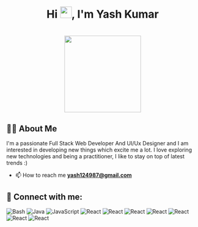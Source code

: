 <!--
**yashcode4/yashcode4** is a ✨ _special_ ✨ repository because its `README.md` (this file) appears on your GitHub profile.

Here are some ideas to get you started:

- 🔭 I’m currently working on ...
- 🌱 I’m currently learning ...
- 👯 I’m looking to collaborate on ...
- 🤔 I’m looking for help with ...
- 💬 Ask me about ...
- 📫 How to reach me: ...
- 😄 Pronouns: ...
- ⚡ Fun fact: ...
-->

### <h1 align="center">Hi <img src="https://raw.githubusercontent.com/MartinHeinz/MartinHeinz/master/wave.gif" width="30px">, I'm Yash Kumar</h1>

<h1 align="center"><a href="#"><img width="200" height="200" src="https://i.imgur.com/799y5A3.png"/></a></h1>

## 🙋‍♂️ About Me

I'm a passionate Full Stack Web Developer And UI/Ux Designer and I am interested in developing new things which excite me a lot. I love exploring new technologies and being a practitioner, I like to stay on top of latest trends :)
- 📫 How to reach me **yash124987@gmail.com**

## 🔗 Connect with me:

![Bash](https://img.shields.io/badge/Bash-4EAA25?logo=gnubash&logoColor=white&style=for-the-badge)
![Java](https://img.shields.io/badge/Java-F8981D?logo=java&logoColor=white&style=for-the-badge)
![JavaScript](https://img.shields.io/badge/JavaScript-F7DF1E?logo=javascript&logoColor=black&style=for-the-badge)
![React](https://img.shields.io/badge/React-61DAFB?logo=react&logoColor=black&style=for-the-badge)
![React](https://img.shields.io/badge/bootstrap-7952B3?logo=bootstrap&logoColor=white&style=for-the-badge)
![React](https://img.shields.io/badge/tailwindcss-06B6D4?logo=tailwindcss&logoColor=white&style=for-the-badge)
![React](https://img.shields.io/badge/nodedotjs-339933?logo=nodedotjs&logoColor=white&style=for-the-badge)
![React](https://img.shields.io/badge/express-000000?logo=express&logoColor=white&style=for-the-badge)
![React](https://img.shields.io/badge/wix-0C6EFC?logo=wix&logoColor=white&style=for-the-badge)
![React](https://img.shields.io/badge/wordpress-21759B?logo=wordpress&logoColor=white&style=for-the-badge)


<br/>


<br/>



